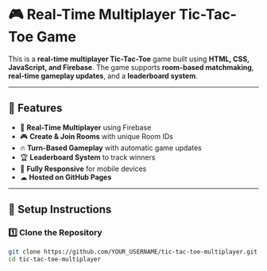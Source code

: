 # 🎮 Real-Time Multiplayer Tic-Tac-Toe Game

This is a **real-time multiplayer Tic-Tac-Toe** game built using **HTML, CSS, JavaScript, and Firebase**. The game supports **room-based matchmaking**, **real-time gameplay updates**, and a **leaderboard system**.

---

## **🚀 Features**
- 🔄 **Real-Time Multiplayer** using Firebase  
- 🎮 **Create & Join Rooms** with unique Room IDs  
- 🔥 **Turn-Based Gameplay** with automatic game updates  
- 🏆 **Leaderboard System** to track winners  
- 📱 **Fully Responsive** for mobile devices  
- ☁ **Hosted on GitHub Pages**  

---

## **📌 Setup Instructions**
### **1️⃣ Clone the Repository**
```bash
git clone https://github.com/YOUR_USERNAME/tic-tac-toe-multiplayer.git
cd tic-tac-toe-multiplayer
